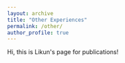 ```yaml
---
layout: archive
title: "Other Experiences"
permalink: /other/
author_profile: true
---
```


Hi, this is Likun's page for publications!